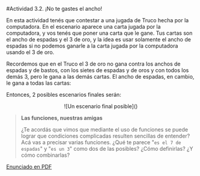 #Actividad 3.2. ¡No te gastes el ancho!

En esta actividad tenés que contestar a una jugada de Truco hecha por la computadora. En el escenario aparece una carta jugada por la computadora, y vos tenés que poner una carta que le gane. Tus cartas son el ancho de espadas y el 3 de oro, y la idea es usar solamente el ancho de espadas si no podemos ganarle a la carta jugada por la computadora usando el 3 de oro. 

Recordemos que en el Truco el 3 de oro no gana contra los anchos de espadas y de bastos, con los sietes de espadas y de oros y con todos los demás 3, pero le gana a las demás cartas. El ancho de espadas, en cambio, le gana a todas las cartas:

Entonces, 2 posibles escenarios finales serán:

<center>
![Un escenario final posible]()
</center>

> **Las funciones, nuestras amigas**
>
> ¿Te acordás que vimos que mediante el uso de funciones se puede lograr que condiciones complicadas resulten sencillas de entender?
> Acá vas a precisar varias funciones. ¿Qué te parece "`es el 7 de espadas`" y "`es un 3`" como dos de las posibles? 
> ¿Cómo definirlas? ¿Y cómo combinarlas?

[Enunciado en PDF][PDF]

[PDF]: https://raw.githubusercontent.com/gobstones/laprogramacionysudidactica2/master/Proyectos/Clase3/3.2.No%20te%20gastes%20el%20ancho/resources/description.pdf "Enunciado de 'No te gastes el ancho' en PDF"

